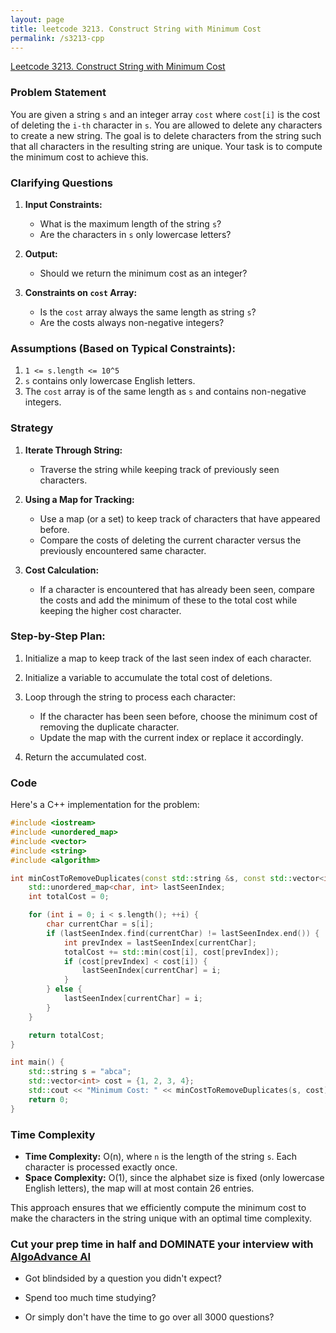 ```yaml
---
layout: page
title: leetcode 3213. Construct String with Minimum Cost
permalink: /s3213-cpp
---
```

[Leetcode 3213. Construct String with Minimum Cost](https://algoadvance.github.io/algoadvance/l3213)
### Problem Statement

You are given a string `s` and an integer array `cost` where `cost[i]` is the cost of deleting the `i-th` character in `s`. You are allowed to delete any characters to create a new string. The goal is to delete characters from the string such that all characters in the resulting string are unique. Your task is to compute the minimum cost to achieve this.

### Clarifying Questions

1. **Input Constraints:**
   - What is the maximum length of the string `s`?
   - Are the characters in `s` only lowercase letters?
   
2. **Output:**
   - Should we return the minimum cost as an integer?

3. **Constraints on `cost` Array:**
   - Is the `cost` array always the same length as string `s`?
   - Are the costs always non-negative integers?

### Assumptions (Based on Typical Constraints):
1. `1 <= s.length <= 10^5`
2. `s` contains only lowercase English letters.
3. The `cost` array is of the same length as `s` and contains non-negative integers.

### Strategy

1. **Iterate Through String:**
   - Traverse the string while keeping track of previously seen characters.
   
2. **Using a Map for Tracking:**
   - Use a map (or a set) to keep track of characters that have appeared before.
   - Compare the costs of deleting the current character versus the previously encountered same character.
   
3. **Cost Calculation:**
   - If a character is encountered that has already been seen, compare the costs and add the minimum of these to the total cost while keeping the higher cost character.

### Step-by-Step Plan:

1. Initialize a map to keep track of the last seen index of each character.
2. Initialize a variable to accumulate the total cost of deletions.
3. Loop through the string to process each character:
   - If the character has been seen before, choose the minimum cost of removing the duplicate character.
   - Update the map with the current index or replace it accordingly.
   
4. Return the accumulated cost.

### Code
Here's a C++ implementation for the problem:

```cpp
#include <iostream>
#include <unordered_map>
#include <vector>
#include <string>
#include <algorithm>

int minCostToRemoveDuplicates(const std::string &s, const std::vector<int> &cost) {
    std::unordered_map<char, int> lastSeenIndex;
    int totalCost = 0;

    for (int i = 0; i < s.length(); ++i) {
        char currentChar = s[i];
        if (lastSeenIndex.find(currentChar) != lastSeenIndex.end()) {
            int prevIndex = lastSeenIndex[currentChar];
            totalCost += std::min(cost[i], cost[prevIndex]);
            if (cost[prevIndex] < cost[i]) {
                lastSeenIndex[currentChar] = i;
            }
        } else {
            lastSeenIndex[currentChar] = i;
        }
    }

    return totalCost;
}

int main() {
    std::string s = "abca";
    std::vector<int> cost = {1, 2, 3, 4};
    std::cout << "Minimum Cost: " << minCostToRemoveDuplicates(s, cost) << std::endl;
    return 0;
}
```

### Time Complexity

- **Time Complexity:** O(n), where `n` is the length of the string `s`. Each character is processed exactly once.
- **Space Complexity:** O(1), since the alphabet size is fixed (only lowercase English letters), the map will at most contain 26 entries.

This approach ensures that we efficiently compute the minimum cost to make the characters in the string unique with an optimal time complexity.


### Cut your prep time in half and DOMINATE your interview with [AlgoAdvance AI](https://algoAdvance.com)

- Got blindsided by a question you didn't expect?

- Spend too much time studying?

- Or simply don't have the time to go over all 3000 questions?

